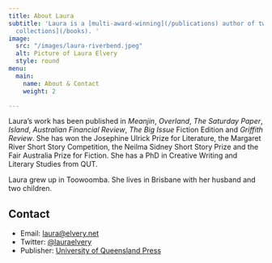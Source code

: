 ```yaml
---
title: About Laura
subtitle: 'Laura is a [multi-award-winning](/publications) author of two [short story
  collections](/books). '
image:
  src: "/images/laura-riverbend.jpeg"
  alt: Picture of Laura Elvery
  style: round
menu:
  main:
    name: About & Contact
    weight: 2

---
```

Laura’s work has been published in _Meanjin_, _Overland_, _The Saturday Paper_, _Island_, _Australian Financial Review_, _The Big Issue_ Fiction Edition and _Griffith Review_. She has won the Josephine Ulrick Prize for Literature, the Margaret River Short Story Competition, the Neilma Sidney Short Story Prize and the Fair Australia Prize for Fiction. She has a PhD in Creative Writing and Literary Studies from QUT.

Laura grew up in Toowoomba. She lives in Brisbane with her husband and two children.

## Contact

* Email: [laura@elvery.net](mailto:laura@elvery.net)
* Twitter: [@lauraelvery](https://twitter.com/lauraelvery)
* Publisher: [University of Queensland Press](https://www.uqp.uq.edu.au/contactus.aspx)
